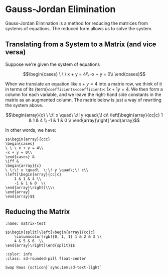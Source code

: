 # Gauss-Jordan Elimination

Gauss-Jordan Elimination is a method for reducing the matrices from systems of equations.  The reduced form allows us to solve the system.

## Translating from a System to a Matrix (and vice versa)
Suppose we're given the system of equations

$$\begin{cases}
\ \ \ x + y = 4\\
-x + y = 0\\
\end{cases}$$

When we translate an equation like $x + y = 4$ into a matrix row, we think of it in terms of its {term}`coefficients<coefficient>`: $1x + 1y = 4$.  We then form a column for each variable, and we leave the right-hand side constants in the matrix as an augmented column.  The matrix below is just a way of rewriting the system above.

$$\begin{array}{c}
\ \:\! x \quad\  \:\! y \quad\;\! c\\
\left[\begin{array}{cc|c}
    1 & 1 & 4 \\
    -1 & 1 & 0  \\
\end{array}\right]
\end{array}$$

In other words, we have:

```{note}
$$\begin{array}{ccc}
\begin{cases}
\ \ \ x + y = 4\\
-x + y = 0\\
\end{cases} &
\iff &
\begin{array}{c}
\ \:\! x \quad\  \:\! y \quad\;\! c\\
\left[\begin{array}{cc|c}
    1 & 1 & 4 \\
    -1 & 1 & 0  \\
\end{array}\right]\\\\
\end{array}
\end{array}$$
```

## Reducing the Matrix

```{div} live
:name: matrix-test

$$\begin{split}\left[\begin{array}{cc|c}
    \columncolor[rgb]{0, 1, 1} 1 & 2 & 3 \\
    4 & 5 & 6  \\
\end{array}\right]\end{split}$$
```

```{button-ref} #
:color: info
:class: sd-rounded-pill float-center

Swap Rows {octicon}`sync;1em;sd-text-light`
```

<script src="../../../_static/vectorious.js">
</script>
<script src="../../../_static/matrix-TeX.js">
</script>
<script src="../../../_static/Matrix Unit/2-gauss-jordan-elimination.js">
</script>